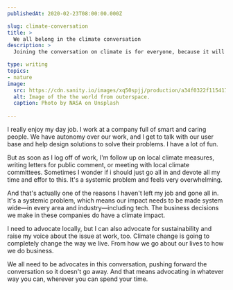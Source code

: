 ```yaml
---
publishedAt: 2020-02-23T08:00:00.000Z

slug: climate-conversation
title: >
  We all belong in the climate conversation
description: >
  Joining the conversation on climate is for everyone, because it will impact all of us.

type: writing
topics:
- nature
image:
  src: https://cdn.sanity.io/images/xq50spjj/production/a34f0322f1154173740616b89ec382e5beeeca56-4256x2832.jpg
  alt: Image of the the world from outerspace.
  caption: Photo by NASA on Unsplash
  
---
```


I really enjoy my day job. I work at a company full of smart and caring people. We have autonomy over our work, and I get to talk with our user base and help design solutions to solve their problems. I have a lot of fun.  
  
But as soon as I log off of work, I'm follow up on local climate measures, writing letters for public comment, or meeting with local climate committees. Sometimes I wonder if i should just go all in and devote all my time and effor to this. It's a systemic problem and feels very overwhelming.  
  
And that's actually one of the reasons I haven't left my job and gone all in. It's a systemic problem, which means our impact needs to be made system wide—in every area and industry—including tech. The business decisions we make in these companies do have a climate impact.   
  
I need to advocate locally, but I can also advocate for sustainability and raise my voice about the issue at work, too. Climate change is going to completely change the way we live. From how we go about our lives to how we do business.

We all need to be advocates in this conversation, pushing forward the conversation so it doesn't go away. And that means advocating in whatever way you can, wherever you can spend your time.